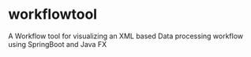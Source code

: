 # workflowtool
A Workflow tool for visualizing an XML based Data processing workflow using SpringBoot and Java FX
